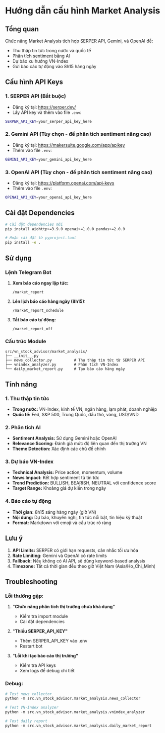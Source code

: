 # Hướng dẫn cấu hình Market Analysis

## Tổng quan
Chức năng Market Analysis tích hợp SERPER API, Gemini, và OpenAI để:
- Thu thập tin tức trong nước và quốc tế
- Phân tích sentiment bằng AI
- Dự báo xu hướng VN-Index
- Gửi báo cáo tự động vào 8h15 hàng ngày

## Cấu hình API Keys

### 1. SERPER API (Bắt buộc)
- Đăng ký tại: https://serper.dev/
- Lấy API key và thêm vào file `.env`:
```bash
SERPER_API_KEY=your_serper_api_key_here
```

### 2. Gemini API (Tùy chọn - để phân tích sentiment nâng cao)
- Đăng ký tại: https://makersuite.google.com/app/apikey
- Thêm vào file `.env`:
```bash
GEMINI_API_KEY=your_gemini_api_key_here
```

### 3. OpenAI API (Tùy chọn - để phân tích sentiment nâng cao)
- Đăng ký tại: https://platform.openai.com/api-keys
- Thêm vào file `.env`:
```bash
OPENAI_API_KEY=your_openai_api_key_here
```

## Cài đặt Dependencies

```bash
# Cài đặt dependencies mới
pip install aiohttp>=3.9.0 openai>=1.0.0 pandas>=2.0.0

# Hoặc cài đặt từ pyproject.toml
pip install -e .
```

## Sử dụng

### Lệnh Telegram Bot

1. **Xem báo cáo ngay lập tức:**
   ```
   /market_report
   ```

2. **Lên lịch báo cáo hàng ngày (8h15):**
   ```
   /market_report_schedule
   ```

3. **Tắt báo cáo tự động:**
   ```
   /market_report_off
   ```

### Cấu trúc Module

```
src/vn_stock_advisor/market_analysis/
├── __init__.py
├── news_collector.py          # Thu thập tin tức từ SERPER API
├── vnindex_analyzer.py        # Phân tích VN-Index
└── daily_market_report.py     # Tạo báo cáo hàng ngày
```

## Tính năng

### 1. Thu thập tin tức
- **Trong nước:** VN-Index, kinh tế VN, ngân hàng, lạm phát, doanh nghiệp
- **Quốc tế:** Fed, S&P 500, Trung Quốc, dầu thô, vàng, USD/VND

### 2. Phân tích AI
- **Sentiment Analysis:** Sử dụng Gemini hoặc OpenAI
- **Relevance Scoring:** Đánh giá mức độ liên quan đến thị trường VN
- **Theme Detection:** Xác định các chủ đề chính

### 3. Dự báo VN-Index
- **Technical Analysis:** Price action, momentum, volume
- **News Impact:** Kết hợp sentiment từ tin tức
- **Trend Prediction:** BULLISH, BEARISH, NEUTRAL với confidence score
- **Target Range:** Khoảng giá dự kiến trong ngày

### 4. Báo cáo tự động
- **Thời gian:** 8h15 sáng hàng ngày (giờ VN)
- **Nội dung:** Dự báo, khuyến nghị, tin tức nổi bật, tín hiệu kỹ thuật
- **Format:** Markdown với emoji và cấu trúc rõ ràng

## Lưu ý

1. **API Limits:** SERPER có giới hạn requests, cân nhắc tối ưu hóa
2. **Rate Limiting:** Gemini và OpenAI có rate limits
3. **Fallback:** Nếu không có AI API, sẽ dùng keyword-based analysis
4. **Timezone:** Tất cả thời gian đều theo giờ Việt Nam (Asia/Ho_Chi_Minh)

## Troubleshooting

### Lỗi thường gặp:

1. **"Chức năng phân tích thị trường chưa khả dụng"**
   - Kiểm tra import module
   - Cài đặt dependencies

2. **"Thiếu SERPER_API_KEY"**
   - Thêm SERPER_API_KEY vào .env
   - Restart bot

3. **"Lỗi khi tạo báo cáo thị trường"**
   - Kiểm tra API keys
   - Xem logs để debug chi tiết

### Debug:

```python
# Test news collector
python -m src.vn_stock_advisor.market_analysis.news_collector

# Test VN-Index analyzer  
python -m src.vn_stock_advisor.market_analysis.vnindex_analyzer

# Test daily report
python -m src.vn_stock_advisor.market_analysis.daily_market_report
```

